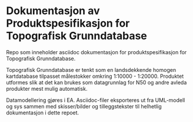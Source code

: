 # Dokumentasjon av Produktspesifikasjon for Topografisk Grunndatabase #

Repo som inneholder asciidoc dokumentasjon for produktspesifikasjon for Topografisk Grunndatabase.

Topografisk Grunndatabase er tenkt som en landsdekkende homogen kartdatabase tilpasset målestokker omkring 1:10000 - 1:20000. 
Produktet utformes slik at det kan brukes som datagrunnlag for N50 og andre avleda produkter mest mulig automatisk.

Datamodellering gjøres i EA. Asciidoc-filer eksporteres ut fra UML-modell og sys sammen med skisser/bilder og tilleggstekster til helhetlig dokumentasjon i dette repoet.

